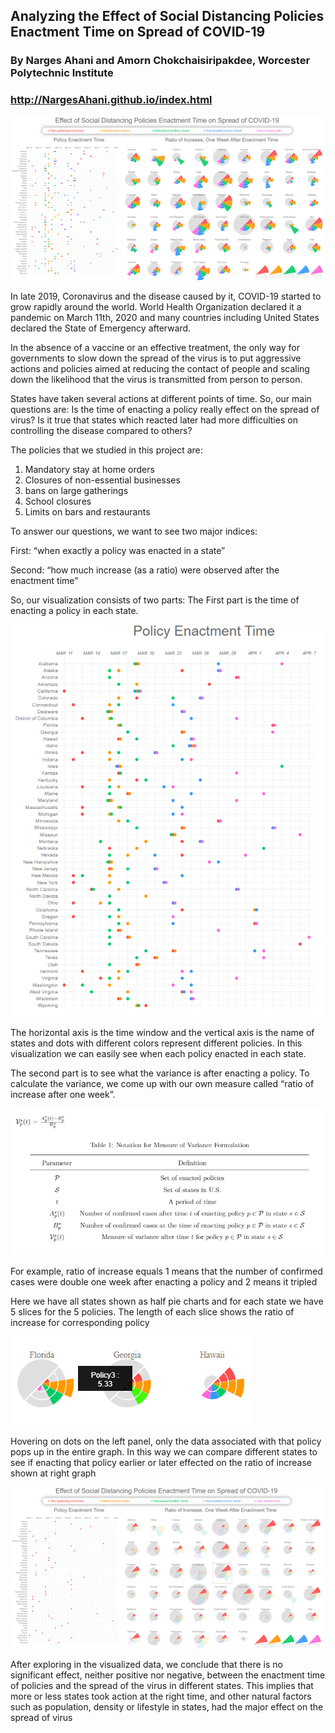 ﻿## Analyzing the Effect of Social Distancing Policies Enactment Time on Spread of COVID-19
### By Narges Ahani and Amorn Chokchaisiripakdee, Worcester Polytechnic Institute

### http://NargesAhani.github.io/index.html

![](img/pic_0.PNG)

In late 2019, Coronavirus and the disease caused by it, COVID-19 started to grow rapidly around the world. World Health Organization declared it a pandemic on March 11th, 2020 and many countries including United States declared the State of Emergency afterward.

In the absence of a vaccine or an effective treatment, the only way for governments to slow down the spread of the virus is to put aggressive actions and policies aimed at reducing the contact of people and scaling down the likelihood that the virus is transmitted from person to person.

States have taken several actions at different points of time. So, our main questions are: 
	Is the time of enacting a policy really effect on the spread of virus? 
	Is it true that states which reacted later had more difficulties on controlling the 	disease compared to others?

The policies that we studied in this project are:
1. Mandatory stay at home orders 
2. Closures of non-essential businesses
3. bans on large gatherings
4. School closures 
5. Limits on bars and restaurants 

To answer our questions, we want to see two major indices:

First: “when exactly a policy was enacted in a state” 

Second: “how much increase (as a ratio) were observed after the enactment time” 

So, our visualization consists of two parts:
The First part is the time of enacting a policy in each state.

![](img/pic_1.PNG)

The horizontal axis is the time window and the vertical axis is the name of states and dots with different colors represent different policies. In this visualization we can easily see when each policy enacted in each state.

The second part is to see what the variance is after enacting a policy. 
To calculate the variance, we come up with our own measure called “ratio of increase after one week”.

![](img/pic_2.PNG)

For example, ratio of increase equals 1 means that the number of confirmed cases were double one week after enacting a policy and 2 means it tripled

Here we have all states shown as half pie charts and for each state we have 5 slices for the 5 policies. The length of each slice shows the ratio of increase for corresponding policy

![](img/pic_3.PNG)

Hovering on dots on the left panel, only the data associated with that policy pops up in the entire graph. In this way we can compare different states to see if enacting that policy earlier or later effected on the ratio of increase shown at right graph

![](img/pic_4.PNG)

After exploring in the visualized data, we conclude that there is no significant effect, neither positive nor negative, between the enactment time of policies and the spread of the virus in different states.
This implies that more or less states took action at the right time, and other natural factors such as population, density or lifestyle in states, had the major effect on the spread of virus
 





